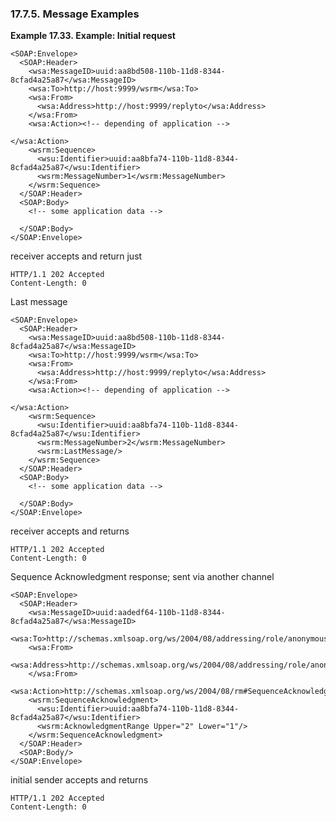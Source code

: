 <div>

<div>

<div>

<div>

### 17.7.5. Message Examples

</div>

</div>

</div>

<div>

**Example 17.33. Example: Initial request**

<div>

``` programlisting
<SOAP:Envelope>
  <SOAP:Header>
    <wsa:MessageID>uuid:aa8bd508-110b-11d8-8344-8cfad4a25a87</wsa:MessageID>
    <wsa:To>http://host:9999/wsrm</wsa:To>
    <wsa:From>
      <wsa:Address>http://host:9999/replyto</wsa:Address>
    </wsa:From>
    <wsa:Action><!-- depending of application -->

</wsa:Action>
    <wsrm:Sequence>
      <wsu:Identifier>uuid:aa8bfa74-110b-11d8-8344-8cfad4a25a87</wsu:Identifier>
      <wsrm:MessageNumber>1</wsrm:MessageNumber>
    </wsrm:Sequence>
  </SOAP:Header>
  <SOAP:Body>
    <!-- some application data -->

  </SOAP:Body>
</SOAP:Envelope>
```

receiver accepts and return just

``` programlisting
HTTP/1.1 202 Accepted
Content-Length: 0
```

Last message

``` programlisting
<SOAP:Envelope>
  <SOAP:Header>
    <wsa:MessageID>uuid:aa8bd508-110b-11d8-8344-8cfad4a25a87</wsa:MessageID>
    <wsa:To>http://host:9999/wsrm</wsa:To>
    <wsa:From>
      <wsa:Address>http://host:9999/replyto</wsa:Address>
    </wsa:From>
    <wsa:Action><!-- depending of application -->

</wsa:Action>
    <wsrm:Sequence>
      <wsu:Identifier>uuid:aa8bfa74-110b-11d8-8344-8cfad4a25a87</wsu:Identifier>
      <wsrm:MessageNumber>2</wsrm:MessageNumber>
      <wsrm:LastMessage/>
    </wsrm:Sequence>
  </SOAP:Header>
  <SOAP:Body>
    <!-- some application data -->

  </SOAP:Body>
</SOAP:Envelope>
```

receiver accepts and returns

``` programlisting
HTTP/1.1 202 Accepted
Content-Length: 0
```

Sequence Acknowledgment response; sent via another channel

``` programlisting
<SOAP:Envelope>
  <SOAP:Header>
    <wsa:MessageID>uuid:aadedf64-110b-11d8-8344-8cfad4a25a87</wsa:MessageID>
    <wsa:To>http://schemas.xmlsoap.org/ws/2004/08/addressing/role/anonymous</wsa:To>
    <wsa:From>
      <wsa:Address>http://schemas.xmlsoap.org/ws/2004/08/addressing/role/anonymous</wsa:Address>
    </wsa:From>
    <wsa:Action>http://schemas.xmlsoap.org/ws/2004/08/rm#SequenceAcknowledgment</wsa:Action>
    <wsrm:SequenceAcknowledgment>
      <wsu:Identifier>uuid:aa8bfa74-110b-11d8-8344-8cfad4a25a87</wsu:Identifier>
      <wsrm:AcknowledgmentRange Upper="2" Lower="1"/>
    </wsrm:SequenceAcknowledgment>
  </SOAP:Header>
  <SOAP:Body/>
</SOAP:Envelope>
```

initial sender accepts and returns

``` programlisting
HTTP/1.1 202 Accepted
Content-Length: 0
```

</div>

</div>

  

</div>
